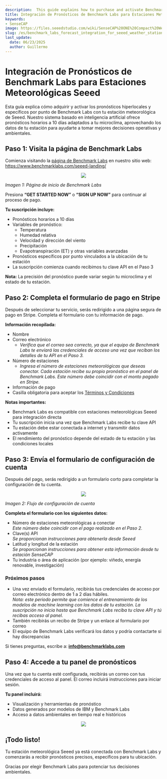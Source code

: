 ```yaml
---
description:  This guide explains how to purchase and activate Benchmark Labs’ hyper-local point specific weather forecasts with your Seeed weather station. Our AI-powered system delivers point-specific 10-day hourly forecasts tailored to your microclimate powered by data from your weather station, helping you make better environmental and operational decisions.
title: Integración de Pronósticos de Benchmark Labs para Estaciones Meteorológicas Seeed
keywords:
- SenseCAP
image: https://files.seeedstudio.com/wiki/SenseCAP%20ONE%20Compact%20Weather%20Sensor_/image62.webp
slug: /es/benchmark_labs_forecast_integration_for_seeed_weather_stations
last_update:
  date: 06/23/2025
  author: Guillermo
---
```


# Integración de Pronósticos de Benchmark Labs para Estaciones Meteorológicas Seeed

Esta guía explica cómo adquirir y activar los pronósticos hiperlocales y específicos por punto de Benchmark Labs con tu estación meteorológica de Seeed. Nuestro sistema basado en inteligencia artificial ofrece pronósticos horarios a 10 días adaptados a tu microclima, aprovechando los datos de tu estación para ayudarte a tomar mejores decisiones operativas y ambientales.

## Paso 1: Visita la página de Benchmark Labs

Comienza visitando la [página de Benchmark Labs](https://www.benchmarklabs.com/seeed-landing/) en nuestro sitio web: <https://www.benchmarklabs.com/seeed-landing/>

<div align="center"><img width={600} src="https://files.seeedstudio.com/wiki/SenseCAP%20ONE%20Compact%20Weather%20Sensor_/image59.png"/></div>

*Imagen 1: Página de inicio de Benchmark Labs*

Presiona **“GET STARTED NOW”** o **“SIGN UP NOW”** para continuar al proceso de pago.

**Tu suscripción incluye:**

- Pronósticos horarios a 10 días
- Variables de pronóstico:
  - Temperatura
  - Humedad relativa
  - Velocidad y dirección del viento
  - Precipitación
  - Evapotranspiración (ET) y otras variables avanzadas
- Pronósticos específicos por punto vinculados a la ubicación de tu estación
- La suscripción comienza cuando recibimos tu clave API en el Paso 3

**Nota:** La precisión del pronóstico puede variar según tu microclima y el estado de tu estación.

## Paso 2: Completa el formulario de pago en Stripe

Después de seleccionar tu servicio, serás redirigido a una página segura de pago en Stripe. Completa el formulario con tu información de pago.

**Información recopilada:**

- Nombre
- Correo electrónico  
  - *Verifica que el correo sea correcto, ya que el equipo de Benchmark Labs te enviará las credenciales de acceso una vez que reciban los detalles de tu API en el Paso 3.*
- Número de estaciones  
  - *Ingresa el número de estaciones meteorológicas que deseas conectar. Cada estación recibe su propio pronóstico en el panel de Benchmark Labs. Este número debe coincidir con el monto pagado en Stripe.*
- Información de pago
- Casilla obligatoria para aceptar los [Términos y Condiciones](https://www.benchmarklabs.com/terms-of-use/)

**Notas importantes:**

- Benchmark Labs es compatible con estaciones meteorológicas Seeed para integración directa
- Tu suscripción inicia una vez que Benchmark Labs recibe tu clave API
- Tu estación debe estar conectada a internet y transmitir datos activamente
- El rendimiento del pronóstico depende del estado de tu estación y las condiciones locales

## Paso 3: Envía el formulario de configuración de cuenta

Después del pago, serás redirigido a un formulario corto para completar la configuración de tu cuenta.

<div align="center"><img width={600} src="https://files.seeedstudio.com/wiki/SenseCAP%20ONE%20Compact%20Weather%20Sensor_/image60.png"/></div>

*Imagen 2: Flujo de configuración de cuenta*

**Completa el formulario con los siguientes datos:**

- Número de estaciones meteorológicas a conectar  
  *Este número debe coincidir con el pago realizado en el Paso 2.*
- Clave(s) API  
  *Se proporcionan instrucciones para obtenerla desde Seeed*
- Latitud y longitud de la estación  
  *Se proporcionan instrucciones para obtener esta información desde tu estación SenseCAP*
- Tu industria o área de aplicación (por ejemplo: viñedo, energía renovable, investigación)

### Próximos pasos

- Una vez enviado el formulario, recibirás tus credenciales de acceso por correo electrónico dentro de 1 a 2 días hábiles.  
  *Nota: este periodo permite que comience el entrenamiento de los modelos de machine learning con los datos de tu estación. La suscripción no inicia hasta que Benchmark Labs reciba tu clave API y tú recibas acceso al panel.*
- También recibirás un recibo de Stripe y un enlace al formulario por correo
- El equipo de Benchmark Labs verificará los datos y podría contactarte si hay discrepancias

Si tienes preguntas, escribe a: **info@benchmarklabs.com**

## Paso 4: Accede a tu panel de pronósticos

Una vez que tu cuenta esté configurada, recibirás un correo con tus credenciales de acceso al panel. El correo incluirá instrucciones para iniciar sesión.

**Tu panel incluirá:**

- Visualización y herramientas de pronóstico
- Datos generados por modelos de IBM y Benchmark Labs
- Acceso a datos ambientales en tiempo real e históricos

<div align="center"><img width={600} src="https://files.seeedstudio.com/wiki/SenseCAP%20ONE%20Compact%20Weather%20Sensor_/image61.png"/></div>

## ¡Todo listo!

Tu estación meteorológica Seeed ya está conectada con Benchmark Labs y comenzarás a recibir pronósticos precisos, específicos para tu ubicación.

Gracias por elegir Benchmark Labs para potenciar tus decisiones ambientales.
